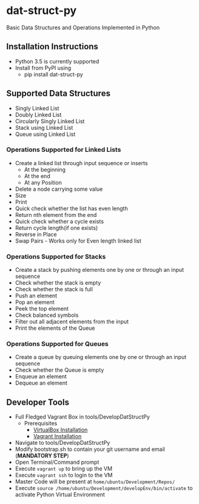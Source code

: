 # dat-struct-py
Basic Data Structures and Operations Implemented in Python
## Installation Instructions
- Python 3.5 is currently supported
- Install from PyPI using
   - pip install dat-struct-py

## Supported Data Structures
 - Singly Linked List
 - Doubly Linked List
 - Circularly Singly Linked List  
 - Stack using Linked List
 - Queue using Linked List

### Operations Supported for Linked Lists
  - Create a linked list through input sequence or inserts
    - At the beginning
    - At the end
    - At any Position
  - Delete a node carrying some value
  - Size
  - Print
  - Quick check whether the list has even length
  - Return nth element from the end
  - Quick check whether a cycle exists
  - Return cycle length(if one exists)
  - Reverse in Place
  - Swap Pairs - Works only for Even length linked list

### Operations Supported for Stacks
  - Create a stack by pushing elements one by one or through an input sequence
  - Check whether the stack is empty
  - Check whether the stack is full
  - Push an element
  - Pop an element
  - Peek the top element
  - Check balanced symbols
  - Filter out all adjacent elements from the input
  - Print the elements of the Queue 

### Operations Supported for Queues
  - Create a queue by queuing elements one by one or through an input sequence
  - Check whether the Queue is empty
  - Enqueue an element
  - Dequeue an element


## Developer Tools
- Full Fledged Vagrant Box in tools/DevelopDatStructPy
  - Prerequisites
    - [VirtualBox Installation](https://www.virtualbox.org/wiki/Downloads)
    - [Vagrant Installation](https://www.vagrantup.com/downloads.html)
- Navigate to tools/DevelopDatStructPy
- Modify bootstrap.sh to contain your git username and email (**MANDATORY STEP**)
- Open Terminal/Command prompt
- Execute `vagrant up` to bring up the VM
- Execute `vagrant ssh` to login to the VM
- Master Code will be present at `home/ubuntu/Development/Repos/`
- Execute `source /home/ubuntu/Development/developEnv/bin/activate` to activate Python Virtual Environment
